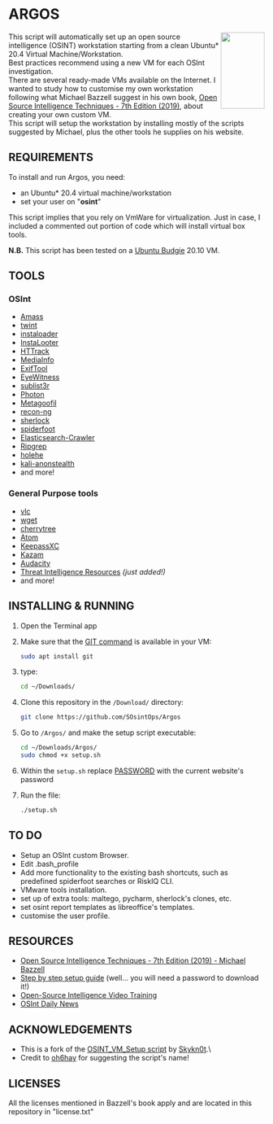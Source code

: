 # ARGOS
<img align="right" width="86" height="150" src="https://github.com/SOsintOps/Argos/blob/master/wallpaper/scribblenauts-argos.png">

This script will automatically set up an open source intelligence (OSINT) workstation starting from a clean Ubuntu* 20.4 Virtual Machine/Workstation.\
Best practices recommend using a new VM for each OSInt investigation.\
There are several ready-made VMs available on the Internet. I wanted to study how to customise my own workstation following what Michael Bazzell suggest in his own book, [Open Source Intelligence Techniques - 7th Edition (2019)](https://inteltechniques.com/book1.html), about creating your own custom VM.\
This script will setup the workstation by installing mostly of the scripts suggested by Michael, plus the other tools he supplies on his website.


## REQUIREMENTS
To install and run Argos, you need:
- an Ubuntu* 20.4 virtual machine/workstation
- set your user on "**osint**"

This script implies that you rely on VmWare for virtualization. Just in case, I included a commented out portion of code which will install virtual box tools. 

**N.B.** This script has been tested on a [Ubuntu Budgie](https://ubuntubudgie.org/) 20.10 VM.

## TOOLS

### OSInt
- [Amass](https://github.com/OWASP/Amass)
- [twint](https://github.com/twintproject/twint)
- [instaloader](https://instaloader.github.io/)
- [InstaLooter](https://github.com/althonos/InstaLooter)
- [HTTrack](https://www.httrack.com/)
- [MediaInfo](https://mediaarea.net/en/MediaInfo/Download/Ubuntu)
- [ExifTool](https://github.com/pandastream/libimage-exiftool-perl-9.27)
- [EyeWitness](https://github.com/ChrisTruncer/EyeWitness)
- [sublist3r](https://github.com/aboul3la/Sublist3r)
- [Photon](https://github.com/s0md3v/Photon)
- [Metagoofil](https://github.com/opsdisk/metagoofil)
- [recon-ng](https://github.com/lanmaster53/recon-ng)
- [sherlock](https://github.com/sherlock-project/sherlock)
- [spiderfoot](https://github.com/smicallef/spiderfoot)
- [Elasticsearch-Crawler](https://github.com/AmIJesse/Elasticsearch-Crawler)
- [Ripgrep](https://github.com/BurntSushi/ripgrep)
- [holehe](https://github.com/megadose/holehe)
- [kali-anonstealth](https://github.com/Und3rf10w/kali-anonsurf)
- and more!

### General Purpose tools
- [vlc](https://www.videolan.org/vlc/index.html)
- [wget](https://www.gnu.org/software/wget/)
- [cherrytree](https://www.giuspen.com/cherrytree/)
- [Atom](https://atom.io/)
- [KeepassXC](https://keepassxc.org/)
- [Kazam](https://launchpad.net/kazam)
- [Audacity](https://www.audacityteam.org/)
- [Threat Intelligence Resources](https://github.com/pstirparo/threatintel-resources) *(just added!)*
- and more!


## INSTALLING & RUNNING
1) Open the Terminal app

2) Make sure that the [GIT command](https://linuxize.com/post/how-to-install-git-on-ubuntu-20-04/) is available in your VM:
    ```bash
    sudo apt install git
    ```
3) type:
    ```bash
    cd ~/Downloads/
    ```
4) Clone this repository in the ```/Download/``` directory: 
    ```bash
    git clone https://github.com/SOsintOps/Argos
    ```

5) Go to ```/Argos/``` and make the setup script executable:
    ```bash
    cd ~/Downloads/Argos/
    sudo chmod +x setup.sh
    ```
6) Within the ```setup.sh``` replace [PASSWORD](https://inteltechniques.com/osintbook/)  with the current website's password

7) Run the file:
    ```bash
    ./setup.sh
    ```

## TO DO
- Setup an OSInt custom Browser.
- Edit .bash_profile
- Add more functionality to the existing bash shortcuts, such as predefined spiderfoot searches or RiskIQ CLI. 
- VMware tools installation.
- set up  of extra tools: maltego, pycharm, sherlock's clones, etc.
- set osint report templates as libreoffice's templates.
- customise the user profile.

## RESOURCES
- [Open Source Intelligence Techniques - 7th Edition (2019) - Michael Bazzell](https://inteltechniques.com/book1.html)
- [Step by step setup guide](https://inteltechniques.com/osintbook/linux.20.txt) (well... you will need a password to download it!)
- [Open-Source Intelligence Video Training](https://www.inteltechniques.net/courses/open-source-intelligence)
- [OSInt Daily News](https://osintops.com/en/)

## ACKNOWLEDGEMENTS
- This is a fork of the [OSINT_VM_Setup script](https://github.com/Skykn0t/OSINT_VM_Setup) by [Skykn0t](https://github.com/Skykn0t).\
- Credit to [oh6hay](https://github.com/oh6hay) for suggesting the script's name!

## LICENSES
All the licenses mentioned in Bazzell's book apply and are located in this repository in "license.txt"
